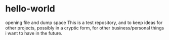 # hello-world
opening file and dump space
This is a test repository, and to keep ideas for other projects, possibly in a cryptic form, for other business/personal things i want to have in the future.

